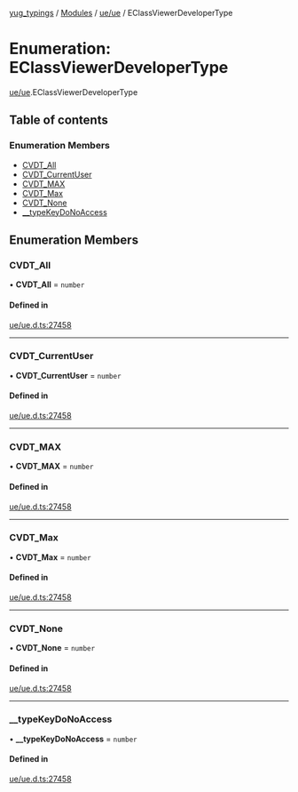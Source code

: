[yug_typings](../README.md) / [Modules](../modules.md) / [ue/ue](../modules/ue_ue.md) / EClassViewerDeveloperType

# Enumeration: EClassViewerDeveloperType

[ue/ue](../modules/ue_ue.md).EClassViewerDeveloperType

## Table of contents

### Enumeration Members

- [CVDT\_All](ue_ue.EClassViewerDeveloperType.md#cvdt_all)
- [CVDT\_CurrentUser](ue_ue.EClassViewerDeveloperType.md#cvdt_currentuser)
- [CVDT\_MAX](ue_ue.EClassViewerDeveloperType.md#cvdt_max)
- [CVDT\_Max](ue_ue.EClassViewerDeveloperType.md#cvdt_max-1)
- [CVDT\_None](ue_ue.EClassViewerDeveloperType.md#cvdt_none)
- [\_\_typeKeyDoNoAccess](ue_ue.EClassViewerDeveloperType.md#__typekeydonoaccess)

## Enumeration Members

### CVDT\_All

• **CVDT\_All** = `number`

#### Defined in

[ue/ue.d.ts:27458](https://github.com/YugMetaverse/yug_typings/blob/25cad34/ue/ue.d.ts#L27458)

___

### CVDT\_CurrentUser

• **CVDT\_CurrentUser** = `number`

#### Defined in

[ue/ue.d.ts:27458](https://github.com/YugMetaverse/yug_typings/blob/25cad34/ue/ue.d.ts#L27458)

___

### CVDT\_MAX

• **CVDT\_MAX** = `number`

#### Defined in

[ue/ue.d.ts:27458](https://github.com/YugMetaverse/yug_typings/blob/25cad34/ue/ue.d.ts#L27458)

___

### CVDT\_Max

• **CVDT\_Max** = `number`

#### Defined in

[ue/ue.d.ts:27458](https://github.com/YugMetaverse/yug_typings/blob/25cad34/ue/ue.d.ts#L27458)

___

### CVDT\_None

• **CVDT\_None** = `number`

#### Defined in

[ue/ue.d.ts:27458](https://github.com/YugMetaverse/yug_typings/blob/25cad34/ue/ue.d.ts#L27458)

___

### \_\_typeKeyDoNoAccess

• **\_\_typeKeyDoNoAccess** = `number`

#### Defined in

[ue/ue.d.ts:27458](https://github.com/YugMetaverse/yug_typings/blob/25cad34/ue/ue.d.ts#L27458)

